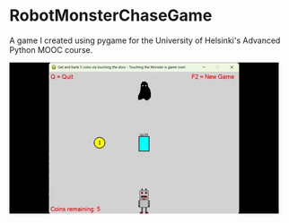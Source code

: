 # RobotMonsterChaseGame

A game I created using pygame for the University of Helsinki's Advanced Python MOOC course.

![Gameplay](./gifs/Robot%20Monster%20Game%20Gif.gif)
